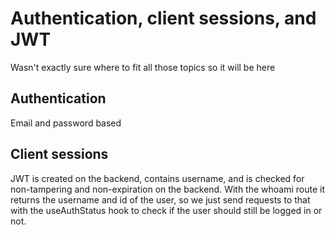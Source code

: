 # Authentication, client sessions, and JWT
Wasn't exactly sure where to fit all those topics so it will be here

## Authentication
Email and password based

## Client sessions
JWT is created on the backend, contains username, and is checked for non-tampering and non-expiration on the backend.
With the whoami route it returns the username and id of the user, so we just send requests to that with the useAuthStatus hook to check if the user should still be logged in or not.